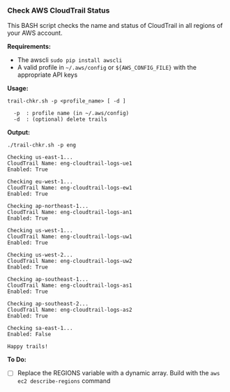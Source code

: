 ### Check AWS CloudTrail Status

This BASH script checks the name and status of CloudTrail in all regions of your AWS account.

**Requirements:**

* The awscli `sudo pip install awscli`
* A valid profile in `~/.aws/config` or `${AWS_CONFIG_FILE}` with the appropriate API keys

**Usage:**

```
trail-chkr.sh -p <profile_name> [ -d ]

  -p  : profile name (in ~/.aws/config)
  -d  : (optional) delete trails
```  

**Output:**

```
./trail-chkr.sh -p eng

Checking us-east-1...
CloudTrail Name: eng-cloudtrail-logs-ue1
Enabled: True

Checking eu-west-1...
CloudTrail Name: eng-cloudtrail-logs-ew1
Enabled: True

Checking ap-northeast-1...
CloudTrail Name: eng-cloudtrail-logs-an1
Enabled: True

Checking us-west-1...
CloudTrail Name: eng-cloudtrail-logs-uw1
Enabled: True

Checking us-west-2...
CloudTrail Name: eng-cloudtrail-logs-uw2
Enabled: True

Checking ap-southeast-1...
CloudTrail Name: eng-cloudtrail-logs-as1
Enabled: True

Checking ap-southeast-2...
CloudTrail Name: eng-cloudtrail-logs-as2
Enabled: True

Checking sa-east-1...
Enabled: False

Happy trails!
```

**To Do:**

- [ ] Replace the REGIONS variable with a dynamic array. Build with the `aws ec2 describe-regions` command
